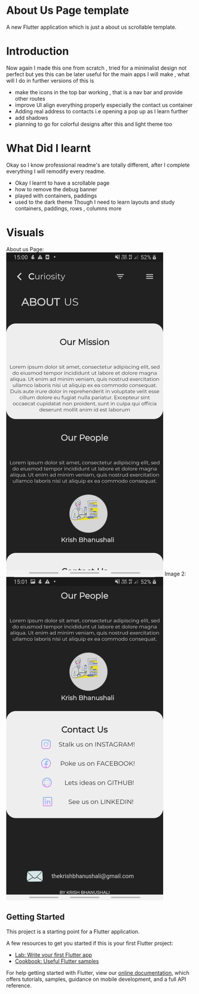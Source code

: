 # About Us Page template

A new Flutter application which is just a about us scrollable template.

# Introduction

Now again I made this one from scratch , tried for a minimalist design not perfect but yes this can be later useful for the main apps I will make , what will I do in further versions of this is 
- make the icons in the top bar working , that is a nav bar and provide other routes
- improve UI align everything properly especially the contact us container
- Adding real address to contacts i.e opening a pop up as I learn further
- add shadows 
- planning to go for colorful designs after this and light theme too

# What Did I learnt 
Okay so I know professional readme's are totally different, after I complete everything I will remodify every readme.
- Okay I learnt to have a scrollable page
- how to remove the debug banner
- played with containers, paddings
- used to the dark theme
Though I need to learn layouts and study containers, paddings, rows , columns more 

# Visuals
About us Page:
![](images/visual3.jpg)
Image 2:
![](images/visual4.jpg)

## Getting Started

This project is a starting point for a Flutter application.

A few resources to get you started if this is your first Flutter project:

- [Lab: Write your first Flutter app](https://flutter.dev/docs/get-started/codelab)
- [Cookbook: Useful Flutter samples](https://flutter.dev/docs/cookbook)

For help getting started with Flutter, view our
[online documentation](https://flutter.dev/docs), which offers tutorials,
samples, guidance on mobile development, and a full API reference.
